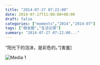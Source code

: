 ```yaml
---
title: "2014-07-27 07:22:00"
date: 2014-07-27T11:00:00+08:00
draft: false
categories: ["moments","2014","2014-07"]
tags: ["朋友圈","生活记录"]
summary: "2014-07-27 07:22:00..."
---
```


“阳光下的泡沫，是彩色的。”[害羞]

![Media 1](/Moments/photos/2014-07-27/201407270722000.jpg)


